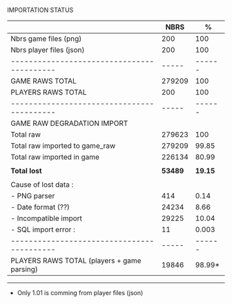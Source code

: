 
IMPORTATION STATUS



|                                            |  NBRS  |   %    |
| ------------------------------------------ | -----  | ------ |  
| Nbrs game files (png)                      |    200 | 100    |
| Nbrs player files (json)                   |    200 | 100    |
| ------------------------------------------ | -----  | ------ |
| GAME    RAWS   TOTAL                       | 279209 | 100    |
| PLAYERS RAWS   TOTAL                       |    200 | 100    |
| ------------------------------------------ | -----  | ------ |
| GAME RAW DEGRADATION IMPORT                |        |        |
| Total raw                                  | 279623 | 100    |
| Total raw imported to game_raw             | 279209 |  99.85 |
| Total raw imported in game                 | 226134 |  80.99 |
|                                            |        |        |
| **Total lost**                                 |  **53489** |  **19.15** |
|                                            |        |        |
| Cause of lost data :                       |        |        |
|     - PNG parser                           |    414 |   0.14 |
|     - Date format (??)                     |  24234 |   8.66 |
|     - Incompatible import                  |  29225 |  10.04 |
|     - SQL import error :                   |     11 |  0.003 |
| ------------------------------------------ | -----  | ------ |
| PLAYERS RAWS TOTAL (players + game parsing)|  19846 |  98.99*| 
----------------------------------------------------------------
* Only 1.01 is comming from player files (json)


